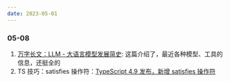 ```yaml
---
date: 2023-05-01
---
```


### 05-08

1. [万字长文：LLM - 大语言模型发展简史](https://mp.weixin.qq.com/s/nbO0kyZ5O-oqwLYXIA6b2w): 这篇介绍了，最近各种模型、工具的信息，还挺全的
2. TS 技巧：satisfies 操作符：[TypeScript 4.9 发布，新增 satisfies 操作符](https://www.oschina.net/news/218037/typescript-4-9-released)
